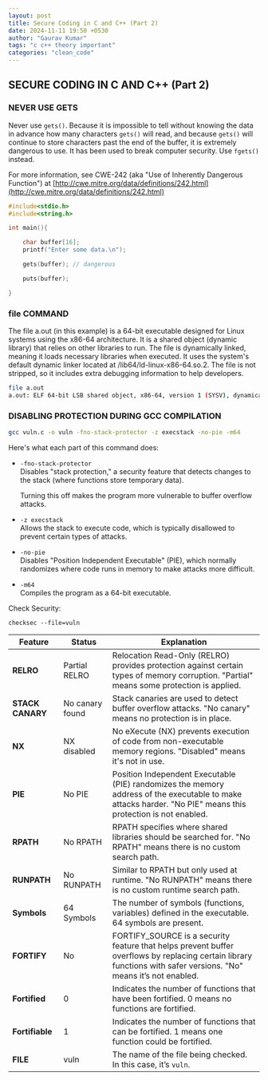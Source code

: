```yaml
---
layout: post
title: Secure Coding in C and C++ (Part 2)
date: 2024-11-11 19:50 +0530
author: "Gaurav Kumar"
tags: "c c++ theory important"
categories: "clean_code"
---
```


## SECURE CODING IN C AND C++ (Part 2)

### NEVER USE GETS

Never use `gets()`. Because it is impossible to tell without knowing the data in advance how many characters `gets()` will read, and because `gets()` will continue to store characters past the end of the buffer, it is extremely dangerous to use. It has been used to break computer security. Use `fgets()` instead.

For more information, see CWE-242 (aka "Use of Inherently Dangerous Function") at [http://cwe.mitre.org/data/definitions/242.html](http://cwe.mitre.org/data/definitions/242.html)

```c
#include<stdio.h>
#include<string.h>

int main(){

    char buffer[16];
    printf("Enter some data.\n");

    gets(buffer); // dangerous

    puts(buffer);

}
```

### file COMMAND

The file a.out (in this example) is a 64-bit executable designed for Linux systems using the x86-64 architecture. It is a shared object (dynamic library) that relies on other libraries to run. The file is dynamically linked, meaning it loads necessary libraries when executed. It uses the system's default dynamic linker located at /lib64/ld-linux-x86-64.so.2. The file is not stripped, so it includes extra debugging information to help developers.

```bash
file a.out
a.out: ELF 64-bit LSB shared object, x86-64, version 1 (SYSV), dynamically linked, interpreter /lib64/ld-linux-x86-64.so.2, BuildID[sha1]=c582a65ab5e05c2a46cba44757820a2515627ab0, for GNU/Linux 3.2.0, not stripped
```

### DISABLING PROTECTION DURING GCC COMPILATION

```bash
gcc vuln.c -o vuln -fno-stack-protector -z execstack -no-pie -m64
```

Here's what each part of this command does:

- `-fno-stack-protector`  
  Disables "stack protection," a security feature that detects changes to the stack (where functions store temporary data).

  Turning this off makes the program more vulnerable to buffer overflow attacks.

- `-z execstack`  
  Allows the stack to execute code, which is typically disallowed to prevent certain types of attacks.
- `-no-pie`  
  Disables "Position Independent Executable" (PIE), which normally randomizes where code runs in memory to make attacks more difficult.

- `-m64`  
  Compiles the program as a 64-bit executable.

Check Security:

`checksec --file=vuln`

| Feature          | Status          | Explanation                                                                                                                                                       |
| ---------------- | --------------- | ----------------------------------------------------------------------------------------------------------------------------------------------------------------- |
| **RELRO**        | Partial RELRO   | Relocation Read-Only (RELRO) provides protection against certain types of memory corruption. "Partial" means some protection is applied.                          |
| **STACK CANARY** | No canary found | Stack canaries are used to detect buffer overflow attacks. "No canary" means no protection is in place.                                                           |
| **NX**           | NX disabled     | No eXecute (NX) prevents execution of code from non-executable memory regions. "Disabled" means it's not in use.                                                  |
| **PIE**          | No PIE          | Position Independent Executable (PIE) randomizes the memory address of the executable to make attacks harder. "No PIE" means this protection is not enabled.      |
| **RPATH**        | No RPATH        | RPATH specifies where shared libraries should be searched for. "No RPATH" means there is no custom search path.                                                   |
| **RUNPATH**      | No RUNPATH      | Similar to RPATH but only used at runtime. "No RUNPATH" means there is no custom runtime search path.                                                             |
| **Symbols**      | 64 Symbols      | The number of symbols (functions, variables) defined in the executable. 64 symbols are present.                                                                   |
| **FORTIFY**      | No              | FORTIFY_SOURCE is a security feature that helps prevent buffer overflows by replacing certain library functions with safer versions. "No" means it’s not enabled. |
| **Fortified**    | 0               | Indicates the number of functions that have been fortified. 0 means no functions are fortified.                                                                   |
| **Fortifiable**  | 1               | Indicates the number of functions that can be fortified. 1 means one function could be fortified.                                                                 |
| **FILE**         | vuln            | The name of the file being checked. In this case, it’s `vuln`.                                                                                                    |
